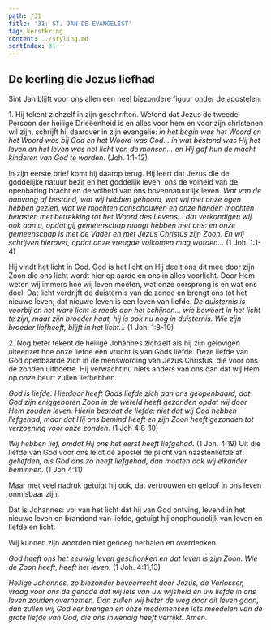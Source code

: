 ```yaml
---
path: /31
title: '31: ST. JAN DE EVANGELIST'
tag: kerstkring
content: ../styling.md
sortIndex: 31
---
```


## De leerling die Jezus liefhad

Sint Jan blijft voor ons allen een heel biezondere figuur onder de apostelen.

1\. Hij tekent zichzelf in zijn geschriften. Wetend dat Jezus de tweede Persoon der heilige Drieëenheid is en alles voor hem en voor zijn christenen wil zijn, schrijft hij daarover in zijn evangelie: _in het begin was het Woord en het Woord was bij God en het Woord was God... in wat bestond was Hij het leven en het leven was het licht van de mensen... en Hij gaf hun de macht kinderen van God te worden_. (Joh. 1:1-12)

In zijn eerste brief komt hij daarop terug. Hij leert dat Jezus die de goddelijke natuur bezit en het goddelijk leven, ons de volheid van de openbaring bracht en de volheid van ons bovennatuurlijk leven. _Wat van de aanvang af bestond, wat wij hebben gehoord, wat wij met onze ogen hebben gezien, wat we mochten aanschouwen en onze handen mochten betasten met betrekking tot het Woord des Levens... dat verkondigen wij ook aan u, opdat gij gemeenschap moogt hebben met ons: en onze gemeenschap is met de Vader en met Jezus Christus zijn Zoon. En wij schrijven hierover, opdat onze vreugde volkomen mag worden..._ (1 Joh. 1:1-4)

Hij vindt het licht in God. God is het licht en Hij deelt ons dit mee door zijn Zoon die ons licht wordt hier op aarde en ons in alles voorlicht. Door Hem weten wij immers hoe wij leven moeten, wat onze oorsprong is en wat ons doel. Dat licht verdrijft de duisternis van de zonde en brengt ons tot het nieuwe leven; dat nieuwe leven is een leven van liefde. _De duisternis is voorbij en het ware licht is reeds aan het schijnen... wie beweert in het licht te zijn, maar zijn broeder haat, hij is ook nu nog in duisternis. Wie zijn broeder liefheeft, blijft in het licht..._ (1 Joh. 1:8-10)

2\. Nog beter tekent de heilige Johannes zichzelf als hij zijn gelovigen uiteenzet hoe onze liefde een vrucht is van Gods liefde. Deze liefde van God openbaarde zich in de menswording van Jezus Christus, die voor ons de zonden uitboette. Hij verwacht nu niets anders van ons dan dat wij Hem
op onze beurt zullen liefhebben.

_God is liefde. Hierdoor heeft Gods liefde zich aan ons geopenbaard, dat God zijn eniggeboren Zoon in de wereld heeft gezonden opdat wij door Hem zouden leven. Hierin bestaat de liefde: niet dat _wij_ God hebben liefgehad, maar dat Hij ons bemind heeft en zijn Zoon heeft gezonden tot verzoening voor onze zonden._ (1 Joh 4:8-10)

_Wij hebben lief, omdat Hij ons het eerst heeft liefgehad._ (1 Joh. 4:19) Uit die liefde van God voor ons leidt de apostel de plicht van naastenliefde af: _geliefden, als God ons zó heeft liefgehad, dan moeten ook wij elkander beminnen._ (1 Joh 4:11)

Maar met veel nadruk getuigt hij ook, dat vertrouwen en geloof in ons leven onmisbaar zijn.

Dat is Johannes: vol van het licht dat hij van God ontving, levend in het nieuwe leven en brandend van liefde, getuigt hij onophoudelijk van leven en liefde en licht.

Wij kunnen zijn woorden niet genoeg herhalen en overdenken.

_God heeft ons het eeuwig leven geschonken en dat leven is zijn Zoon. Wie de Zoon heeft, heeft het leven._ (1 Joh. 4:11,13)

_Heilige Johannes, zo biezonder bevoorrecht door Jezus, de Verlosser, vraag voor ons de genade dat wij iets van uw wijsheid en uw liefde in ons leven zouden overnemen. Dan zullen wij beter de weg door dit leven gaan, dan zullen wij God eer brengen en onze medemensen iets meedelen van de grote liefde van God, die ons inwendig heeft verrijkt. Amen._
